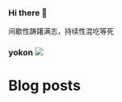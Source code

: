 ### Hi there 👋

间歇性踌躇满志，持续性混吃等死

### yokon ![](https://views.whatilearened.today/views/github/yokonsan/yokonsan.svg)

<!--
![](https://github-readme-stats.vercel.app/api?username=yokonsan&show_icons=true&line_height=21&show_icons=true&theme=vue&hide_border=true)
![](https://github-readme-stats.vercel.app/api/top-langs/?username=yokonsan&show_icons=true&layout=compact&theme=vue&hide_border=true&hide=html,css)
-->
<!--
**Blackyukun/Blackyukun** is a ✨ _special_ ✨ repository because its `README.md` (this file) appears on your GitHub profile.

Here are some ideas to get you started:

- 🔭 I’m currently working on ...
- 🌱 I’m currently learning ...
- 👯 I’m looking to collaborate on ...
- 🤔 I’m looking for help with ...
- 💬 Ask me about ...
- 📫 How to reach me: ...
- 😄 Pronouns: ...
- ⚡ Fun fact: ...
-->

# Blog posts
<!-- BLOG-POST-LIST:START -->
<!-- BLOG-POST-LIST:END -->
